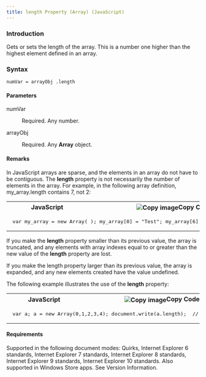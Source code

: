 ```yaml
---
title: length Property (Array) (JavaScript)
---
```


### Introduction 

 Gets or sets the length of the array. This is a number one higher than the highest element defined in an array.

### Syntax 

```
numVar = arrayObj .length
```

#### Parameters 

<div id="sectionSection0" class="section" name="collapseableSection" style="" expanded="true">
  <dl class="authored">
    <dt>
      <span class="parameter" sdata="paramReference" xmlns:util="util">numVar</span>
    </dt>
    <dd>
      <p xmlns:util="util">
        Required. Any number.
      </p>
    </dd>
    <dt>
      <span class="parameter" sdata="paramReference" xmlns:util="util">arrayObj</span>
    </dt>
    <dd>
      <p xmlns:util="util">
        Required. Any <b>Array</b> object.
      </p>
    </dd>
  </dl>
</div>

#### Remarks 

<div id="languageReferenceRemarksSection" class="section" name="collapseableSection" style="">
  <p xmlns:util="util">
    In JavaScript arrays are sparse, and the elements in an array do not have to be contiguous. The <b>length</b> property is not necessarily the number of elements in the array. For example, in the
    following array definition, <span class="code">my_array.length</span> contains 7, not 2:
  </p>
  <div class="code">
    <table width="100%" cellspacing="0" cellpadding="0">
      <tr>
        <th>
          JavaScript&nbsp;
        </th>
        <th>
          <span class="copyCode" onclick="CopyCode(this)" onkeypress="CopyCode_CheckKey(this, event)" onmouseover="ChangeCopyCodeIcon(this)" onmouseout="ChangeCopyCodeIcon(this)" tabindex=
          "0"><img class="copyCodeImage" name="ccImage" align="absmiddle" alt="Copy image" title="Copy image" src="../icons/copycode.gif" />Copy Code</span>
        </th>
      </tr>
      <tr>
        <td colspan="2">
          <pre>
 var my_array = new Array( ); my_array[0] = "Test"; my_array[6] = "Another Test"; 
</pre>
        </td>
      </tr>
    </table>
  </div>
  <p xmlns:util="util">
    If you make the <b>length</b> property smaller than its previous value, the array is truncated, and any elements with array indexes equal to or greater than the new value of the <b>length</b>
    property are lost.
  </p>
  <p xmlns:util="util">
    If you make the length property larger than its previous value, the array is expanded, and any new elements created have the value <span sdata="langKeyword" value="undefined"><span class=
    "keyword">undefined</span></span>.
  </p>
  <p xmlns:util="util">
    The following example illustrates the use of the <b>length</b> property:
  </p>
  <div class="code">
    <table width="100%" cellspacing="0" cellpadding="0">
      <tr>
        <th>
          JavaScript&nbsp;
        </th>
        <th>
          <span class="copyCode" onclick="CopyCode(this)" onkeypress="CopyCode_CheckKey(this, event)" onmouseover="ChangeCopyCodeIcon(this)" onmouseout="ChangeCopyCodeIcon(this)" tabindex=
          "0"><img class="copyCodeImage" name="ccImage" align="absmiddle" alt="Copy image" title="Copy image" src="../icons/copycode.gif" />Copy Code</span>
        </th>
      </tr>
      <tr>
        <td colspan="2">
          <pre>
 var a; a = new Array(0,1,2,3,4); document.write(a.length);  // Output // 5 
</pre>
        </td>
      </tr>
    </table>
  </div>
</div>

#### Requirements 

<div id="requirementsTitleSection" class="section" name="collapseableSection" style="">
  <p xmlns:util="util"></p>
  <p>
    Supported in the following document modes: Quirks, Internet Explorer 6 standards, Internet Explorer 7 standards, Internet Explorer 8 standards, Internet Explorer 9 standards, Internet Explorer 10
    standards. Also supported in Windows Store apps. See Version Information.
  </p>
</div>

